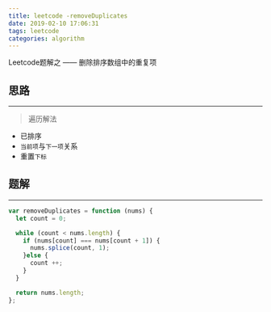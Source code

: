 ```yaml
---
title: leetcode -removeDuplicates
date: 2019-02-10 17:06:31
tags: leetcode
categories: algorithm
---
```


Leetcode题解之 —— 删除排序数组中的重复项


<!-- more -->


## 思路

------

> 遍历解法

- 已排序
- `当前项`与`下一项`关系
- 重置`下标`

## 题解

------

```ts
var removeDuplicates = function (nums) {
  let count = 0;

  while (count < nums.length) {
    if (nums[count] === nums[count + 1]) {
      nums.splice(count, 1);
    }else {
      count ++;
    }
  }

  return nums.length;
};
```